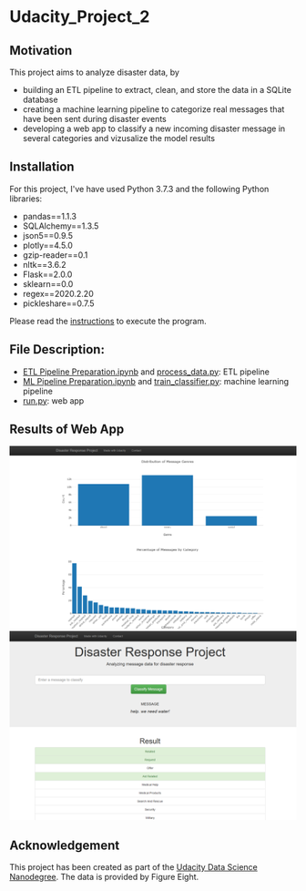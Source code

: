 # Udacity_Project_2


## Motivation

This project aims to analyze disaster data, by 
- building an ETL pipeline to extract, clean, and store the data in a SQLite database
- creating a machine learning pipeline to categorize real messages that have been sent during disaster events
- developing a web app to classify a new incoming disaster message in several categories and vizusalize the model results

## Installation

For this project, I've have used Python 3.7.3 and the following Python libraries:

- pandas==1.1.3
- SQLAlchemy==1.3.5
- json5==0.9.5
- plotly==4.5.0
- gzip-reader==0.1
- nltk==3.6.2
- Flask==2.0.0  
- sklearn==0.0
- regex==2020.2.20
- pickleshare==0.7.5

Please read the [instructions](workspace/README.md) to execute the program.

## File Description:

- [ETL Pipeline Preparation.ipynb](ETL%20Pipeline%20Preparation.ipynb) and [process_data.py](workspace/data/process_data.py): ETL pipeline
- [ML Pipeline Preparation.ipynb](ML%20Pipeline%20Preparation.ipynb) and [train_classifier.py](workspace/models/train_classifier.py): machine learning pipeline
- [run.py](workspace/app/run.py): web app

## Results of Web App

![plot](screenshots/Dashboard_1.PNG)
![plot](screenshots/Dashboard_2.PNG)

## Acknowledgement

This project has been created as part of the [Udacity Data Science Nanodegree](https://www.udacity.com/course/data-scientist-nanodegree--nd025).
The data is provided by Figure Eight.







